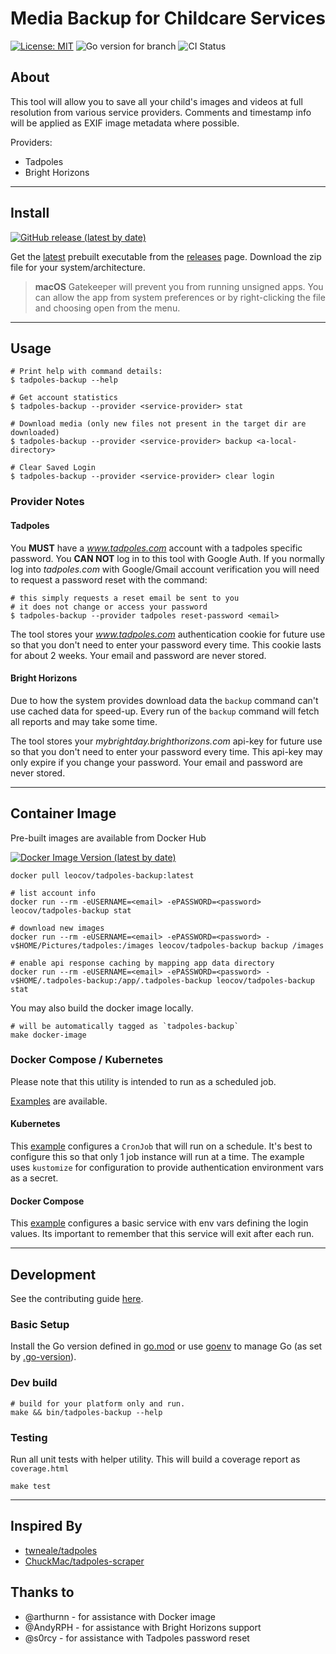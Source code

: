 # Media Backup for Childcare Services

[![License: MIT](https://img.shields.io/badge/License-MIT-red.svg)](https://opensource.org/licenses/MIT)
![Go version for branch](https://img.shields.io/github/go-mod/go-version/leocov-dev/tadpoles-backup/main)
![CI Status](https://img.shields.io/github/actions/workflow/status/leocov-dev/tadpoles-backup/ci.yml)

## About
This tool will allow you to save all your child's images and videos at full resolution from various service providers. Comments and timestamp info will be applied as EXIF image metadata where possible.

Providers:
* Tadpoles
* Bright Horizons

---
## Install
[![GitHub release (latest by date)](https://img.shields.io/github/v/release/leocov-dev/tadpoles-backup)](https://github.com/leocov-dev/tadpoles-backup/releases/latest)

Get the [latest](https://github.com/leocov-dev/tadpoles-backup/releases/latest) prebuilt
executable from the [releases](https://github.com/leocov-dev/tadpoles-backup/releases) page.
Download the zip file for your system/architecture.

> **macOS** Gatekeeper will prevent you from running unsigned apps.
> You can allow the app from system preferences or by right-clicking
> the file and choosing open from the menu.

---
## Usage

```
# Print help with command details:
$ tadpoles-backup --help

# Get account statistics
$ tadpoles-backup --provider <service-provider> stat

# Download media (only new files not present in the target dir are downloaded)
$ tadpoles-backup --provider <service-provider> backup <a-local-directory>

# Clear Saved Login
$ tadpoles-backup --provider <service-provider> clear login
```

### Provider Notes

#### Tadpoles

You **MUST** have a _www.tadpoles.com_ account with a tadpoles specific password.
You **CAN NOT** log in to this tool with Google Auth.
If you normally log into _tadpoles.com_ with Google/Gmail account verification you will need to
request a password reset with the command:
```shell
# this simply requests a reset email be sent to you
# it does not change or access your password
$ tadpoles-backup --provider tadpoles reset-password <email>
```

The tool stores your _www.tadpoles.com_ authentication cookie for future use so that you don't need to enter your password every time.
This cookie lasts for about 2 weeks. Your email and password are never stored.

#### Bright Horizons

Due to how the system provides download data the `backup` command can't use cached data for speed-up.
Every run of the `backup` command will fetch all reports and may take some time.

The tool stores your _mybrightday.brighthorizons.com_ api-key for future use so that you don't need to enter your password every time.
This api-key may only expire if you change your password. Your email and password are never stored.

---
## Container Image
Pre-built images are available from Docker Hub

[![Docker Image Version (latest by date)](https://img.shields.io/docker/v/leocov/tadpoles-backup?label=latest&sort=date)](https://hub.docker.com/r/leocov/tadpoles-backup)

```shell
docker pull leocov/tadpoles-backup:latest

# list account info
docker run --rm -eUSERNAME=<email> -ePASSWORD=<password> leocov/tadpoles-backup stat

# download new images
docker run --rm -eUSERNAME=<email> -ePASSWORD=<password> -v$HOME/Pictures/tadpoles:/images leocov/tadpoles-backup backup /images

# enable api response caching by mapping app data directory
docker run --rm -eUSERNAME=<email> -ePASSWORD=<password> -v$HOME/.tadpoles-backup:/app/.tadpoles-backup leocov/tadpoles-backup stat
```

You may also build the docker image locally.
```shell
# will be automatically tagged as `tadpoles-backup`
make docker-image
```

### Docker Compose / Kubernetes

Please note that this utility is intended to run as a scheduled job.

[Examples](examples) are available.

#### Kubernetes

This [example](examples/kubernetes) configures a `CronJob` that will run on a schedule. It's best to configure
this so that only 1 job instance will run at a time. The example uses `kustomize` for
configuration to provide authentication environment vars as a secret.

#### Docker Compose

This [example](examples/docker-compose.yml) configures a basic service with env
vars defining the login values. Its important to remember that this service will
exit after each run.

---
## Development

See the contributing guide [here](CONTRIBUTING.md).

### Basic Setup

Install the Go version defined in [go.mod](go.mod) or use [goenv](https://github.com/syndbg/goenv) to manage Go (as set by [.go-version](.go-version)).

### Dev build
```shell
# build for your platform only and run.
make && bin/tadpoles-backup --help
```

### Testing

Run all unit tests with helper utility. This will build a coverage report as
`coverage.html`
```shell
make test
```


---
## Inspired By
* [twneale/tadpoles](https://github.com/twneale/tadpoles)
* [ChuckMac/tadpoles-scraper](https://github.com/ChuckMac/tadpoles-scraper)

## Thanks to
* @arthurnn - for assistance with Docker image
* @AndyRPH - for assistance with Bright Horizons support
* @s0rcy - for assistance with Tadpoles password reset
